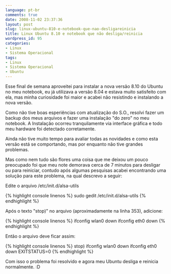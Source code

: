 ```yaml
---
language: pt-br
comments: true
date: 2008-11-02 23:37:36
layout: post
slug: linux-ubuntu-810-e-notebook-que-nao-desligareinicia
title: Linux Ubuntu 8.10 e notebook que não desliga/reinicia
wordpress_id: 95
categories:
- Linux
- Sistema Operacional
tags:
- Linux
- Sistema Operacional
- Ubuntu
---
```


Esse final de semana aproveitei para instalar a nova versão 8.10 do Ubuntu no meu notebook, eu já utilizava a versão 8.04 e estava muito satisfeito com ela, mas minha curiosidade foi maior e acabei não resistindo e instalando a nova versão.

Como não tive boas esperiências com atualização do S.O., resolvi fazer um backup dos meus arquivos e fazer uma instalação "do zero" no meu notebook. A Instalação ocorreu tranquilamente via interface gráfica e todo meu hardware foi detectado corretamente.

Ainda não tive muito tempo para avaliar todas as novidades e como esta versão está se comportando, mas por enquanto não tive grandes problemas.

Mas como nem tudo são flores uma coisa que me deixou um pouco preocupado foi que meu note demorava cerca de 7 minutos para desligar ou para reiniciar, contudo após algumas pesquisas acabei encontrando uma solução para este problema, na qual descrevo a seguir:

Edite o arquivo /etc/init.d/alsa-utils

{% highlight console linenos %}
sudo gedit /etc/init.d/alsa-utils
{% endhighlight %}

Após o texto "stop)" no arquivo (aproximadamente na linha 353), adicione:

{% highlight console linenos %}
ifconfig wlan0 down
ifconfig eth0 down
{% endhighlight %}

Então o arquivo deve ficar assim:

{% highlight console linenos %}
stop)
ifconfig wlan0 down
ifconfig eth0 down
EXITSTATUS=0
{% endhighlight %}

Com isso o problema foi resolvido e agora meu Ubuntu desliga e reinicia normalmente. :D